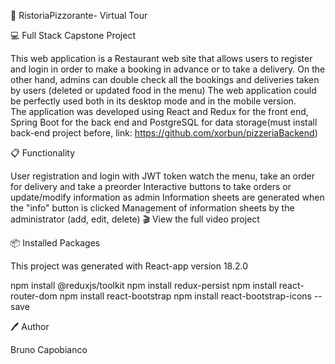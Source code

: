 🍕 RistoriaPizzorante- Virtual Tour

💻 Full Stack Capstone Project

This web application is a Restaurant web site that allows users to register and login in order to make a booking in advance or to take a delivery. On the other hand, admins can double check  all the bookings  and deliveries taken by users (deleted or updated food in the menu) The web application could be perfectly used both in its desktop mode and in the mobile version.  
The application was developed using React and Redux for the front end, Spring Boot for the back end and PostgreSQL for data storage(must install back-end project before, link: https://github.com/xorbun/pizzeriaBackend)

📋 Functionality

User registration and login with JWT token
watch the menu, take an order for delivery and take a preorder
Interactive buttons to take orders or update/modify information as admin
Information sheets are generated when the "info" button is clicked
Management of information sheets by the administrator (add, edit, delete)
🎬 View the full video project

📦 Installed Packages

This project was generated with React-app version 18.2.0

npm install @reduxjs/toolkit
npm install redux-persist
npm install react-router-dom
npm install react-bootstrap
npm install react-bootstrap-icons --save



🖊️ Author

Bruno Capobianco
